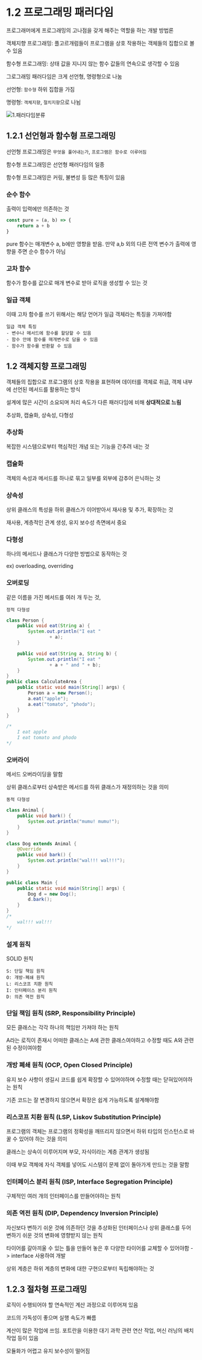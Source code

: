 # 1.2 프로그래밍 패러다임

프로그래머에게 프로그래밍의 고나점을 갖게 해주는 역할을 하는 개발 방법론

객체지향 프로그래밍: 플고르개럼들이 프로그램을 상호 작용하는 객체들의 집합으로 볼 수 있음

함수형 프로그래밍: 상태 값을 지니지 않는 함수 값들의 연속으로 생각할 수 있음

그로그래밍 패러다임은 크게 선언형, 명령형으로 나눔

선언형: `함수형` 하위 집합을 가짐

명령형: `객체지향`, `절치지향`으로 나뉨

![1.패러다임분류](https://raw.githubusercontent.com/LegendStudy/CS-Study/master/임준형/image/week2/1.패러다임분류.png)

## 1.2.1 선언형과 함수형 프로그래밍

선언형 프로그래밍은 `무엇을 풀어내는가`, `프로그램은 함수로 이루어짐`

함수형 프로그래밍은 선언형 패러다임의 일종

함수형 프로그래밍은 커링, 불변성 등 많은 특징이 있음

### 순수 함수

출력이 입력에만 의존하는 것

```javascript
const pure = (a, b) => {
    return a + b
}
```
pure 함수는 매개변수 a, b에만 영향을 받음. 만약 a,b 외의 다른 전역 변수가 출력에 영향을 주면 순수 함수가 아님


### 고차 함수

함수가 함수를 값으로 매개 변수로 받아 로직을 생성할 수 있는 것

### 일급 객체

이때 고차 함수를 쓰기 위해서는 해당 언어가 일급 객체라는 특징을 가져야함

~~~ 
일급 객체 특징
- 변수나 메서드에 함수를 할당할 수 있음
- 함수 안에 함수를 매개변수로 담을 수 있음
- 함수가 함수를 반환할 수 있음
~~~

## 1.2 객체지향 프로그래밍

객체들의 집합으로 프로그램의 상호 작용을 표현하며 데이터를 객체로 취급, 객체 내부에 선언된 메서드를 활용하는 방식

설계에 많은 시간이 소요되며 처리 속도가 다른 패러다임에 비해 **상대적으로 느림**

추상화, 캡슐화, 상속성, 다형성

### 추상화

복잡한 시스템으로부터 핵심적인 개념 또는 기능을 간추려 내는 것

### 캡슐화

객체의 속성과 메서드를 하나로 묶고 일부를 외부에 감추어 은닉하는 것

### 상속성

상위 클래스의 특성을 하위 클래스가 이어받아서 재사용 및 추가, 확장하는 것

재사용, 계층적인 관계 생성, 유지 보수성 측면에서 중요

### 다형성

하나의 메서드나 클래스가 다양한 방법으로 동작하는 것

ex) overloading, overriding

### 오버로딩
같은 이름을 가진 메서드를 여러 개 두는 것, 

`정적 다형성`

```java
class Person {
    public void eat(String a) {
        System.out.println("I eat "
                + a);
    }

    public void eat(String a, String b) {
        System.out.println("I eat "
                + a + " and " + b);
    }
}
public class CalculateArea {
    public static void main(String[] args) {
        Person a = new Person();
        a.eat("apple");
        a.eat("tomato", "phodo");
    }
}

/* 
    I eat apple
    I eat tomato and phodo 
*/
```

### 오버라이

메서드 오버라이딩을 말함

상위 클래스로부터 상속받은 메서드를 하위 클래스가 재정의하는 것을 의미

`동적 다형성`

```java
class Animal {
    public void bark() {
        System.out.println("mumu! mumu!");
    }
}

class Dog extends Animal {
    @Override
    public void bark() {
        System.out.println("wal!!! wal!!!");
    }
}

public class Main {
    public static void main(String[] args) {
        Dog d = new Dog();
        d.bark();
    }
}
/*
    wal!!! wal!!! 
*/
```

### 설계 원칙

SOLID 원칙
~~~
S: 단일 책임 원칙
O: 개방-폐쇄 원칙
L: 리스코프 치환 원칙
I: 인터페이스 분리 원칙
D: 의존 역전 원칙
~~~

### 단일 책임 원칙 (SRP, Responsibility Principle)

모든 클래스는 각각 하나의 책임만 가져야 하는 원칙

A라는 로직이 존재시 어떠한 클래스는 A에 관한 클래스여야하고 수정할 때도 A와 관련된 수정이여야함

### 개방 폐쇄 원칙 (OCP, Open Closed Principle)

유지 보수 사항이 생길시 코드를 쉽게 확장할 수 있어야하며 수정할 때는 닫혀있어야하는 원칙

기존 코드는 잘 변경하지 않으면서 확장은 쉽게 가능하도록 설계해야함

### 리스코프 치환 원칙 (LSP, Liskov Substitution Principle)

프로그램의 객체는 프로그램의 정확성을 깨뜨리지 않으면서 하위 타입의 인스턴스로 바꿀 수 있어야 하는 것을 의미

클래스는 상속이 이루어지며 부모, 자식이라는 계층 관계가 생성됨

이때 부모 객체에 자식 객체를 넣어도 시스템이 문제 없이 돌아가게 만드는 것을 말함

### 인터페이스 분리 원칙 (ISP, Interface Segregation Principle)

구체적인 여러 개의 인터페이스를 만들어야하는 원칙

### 의존 역전 원칙 (DIP, Dependency Inversion Principle)

자신보다 변하기 쉬운 것에 의존하던 것을 추상화된 인터페이스나 상위 클래스를 두어 변하기 쉬운 것의 변화에 영향받지 않는 원칙

타이어를 갈아끼울 수 있는 틀을 만들어 놓은 후 다양한 타이어를 교체할 수 있어야함 -> interface 사용하여 개발

상위 계층은 하위 계층의 변화에 대한 구현으로부터 독립해야하는 것

## 1.2.3 절차형 프로그래밍

로직이 수행되어야 할 연속적인 계산 과정으로 이루어져 있음

코드의 가독성이 좋으며 실행 속도가 빠름

계산이 많은 작업에 쓰임. 포트란을 이용한 대기 과학 관련 연산 작업, 머신 러닝의 배치작업 등이 있음

모듈화가 어렵고 유지 보수성이 떨어짐
